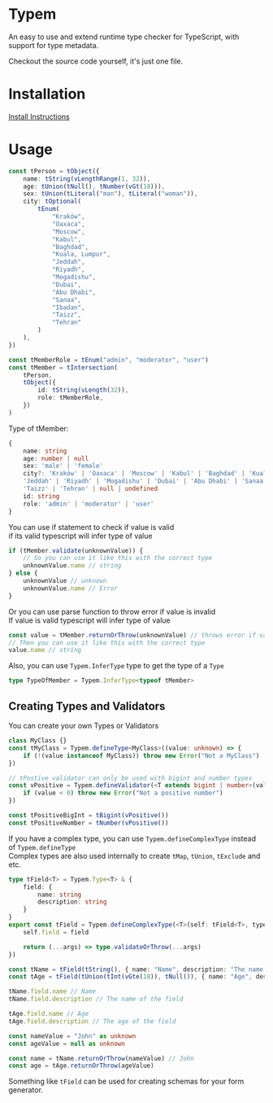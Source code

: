 # Typem

An easy to use and extend runtime type checker for TypeScript, with support for type metadata.

Checkout the source code yourself, it's just one file.

# Installation

[Install Instructions](https://github.com/DeepDoge/typem/releases)

# Usage

```ts
const tPerson = tObject({
	name: tString(vLengthRange(1, 32)),
	age: tUnion(tNull(), tNumber(vGt(18))),
	sex: tUnion(tLiteral("man"), tLiteral("woman")),
	city: tOptional(
		tEnum(
			"Kraków",
			"Oaxaca",
			"Moscow",
			"Kabul",
			"Baghdad",
			"Kuala, Lumpur",
			"Jeddah",
			"Riyadh",
			"Mogadishu",
			"Dubai",
			"Abu Dhabi",
			"Sanaa",
			"Ibadan",
			"Taizz",
			"Tehran"
		)
	),
})

const tMemberRole = tEnum("admin", "moderator", "user")
const tMember = tIntersection(
	tPerson,
	tObject({
		id: tString(vLength(32)),
		role: tMemberRole,
	})
)
```

Type of tMember:

```ts
{
    name: string
    age: number | null
    sex: 'male' | 'female'
    city?: 'Kraków' | 'Oaxaca' | 'Moscow' | 'Kabul' | 'Baghdad' | 'Kuala, Lumpur' |
    'Jeddah' | 'Riyadh' | 'Mogadishu' | 'Dubai' | 'Abu Dhabi' | 'Sanaa' | 'Ibadan' |
    'Taizz' | 'Tehran' | null | undefined
    id: string
    role: 'admin' | 'moderator' | 'user'
}
```

You can use if statement to check if value is valid<br/>
if its valid typescript will infer type of value

```ts
if (tMember.validate(unknownValue)) {
	// So you can use it like this with the correct type
	unknownValue.name // string
} else {
	unknownValue // unknown
	unknownValue.name // Error
}
```

Or you can use parse function to throw error if value is invalid<br/>
If value is valid typescript will infer type of value

```ts
const value = tMember.returnOrThrow(unknownValue) // throws error if value is invalid
// Then you can use it like this with the correct type
value.name // string
```

Also, you can use `Typem.InferType` type to get the type of a `Type`

```ts
type TypeOfMember = Typem.InferType<typeof tMember>
```

## Creating Types and Validators

You can create your own Types or Validators

```ts
class MyClass {}
const tMyClass = Typem.defineType<MyClass>((value: unknown) => {
	if (!(value instanceof MyClass)) throw new Error("Not a MyClass")
})

// tPostive validator can only be used with bigint and number types
const vPositive = Typem.defineValidator(<T extends bigint | number>(value: T) => {
	if (value < 0) throw new Error("Not a positive number")
})

const tPositiveBigInt = tBigint(vPositive())
const tPositiveNumber = tNumber(vPositive())
```

If you have a complex type, you can use `Typem.defineComplexType` instead of `Typem.defineType`<br/>
Complex types are also used internally to create `tMap`, `tUnion`, `tExclude` and etc.

```ts
type tField<T> = Typem.Type<T> & {
	field: {
		name: string
		description: string
	}
}
export const tField = Typem.defineComplexType(<T>(self: tField<T>, type: Typem.Type<T>, field: (typeof self)["field"]) => {
	self.field = field

	return (...args) => type.validateOrThrow(...args)
})

const tName = tField(tString(), { name: "Name", description: "The name of the field" })
const tAge = tField(tUnion(tInt(vGte(18)), tNull()), { name: "Age", description: "The age of the field", default: 18 })

tName.field.name // Name
tName.field.description // The name of the field

tAge.field.name // Age
tAge.field.description // The age of the field

const nameValue = "John" as unknown
const ageValue = null as unknown

const name = tName.returnOrThrow(nameValue) // John
const age = tAge.returnOrThrow(ageValue)
```

Something like `tField` can be used for creating schemas for your form generator.
